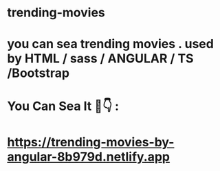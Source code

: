 # trending-movies
# you can sea trending movies . used by HTML / sass / ANGULAR / TS /Bootstrap
# You Can Sea It 🤔👇 :
# https://trending-movies-by-angular-8b979d.netlify.app
